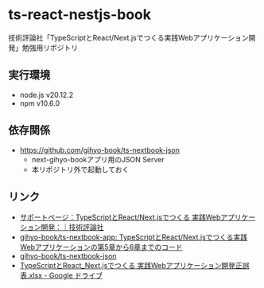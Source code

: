 # ts-react-nestjs-book
技術評論社「TypeScriptとReact/Next.jsでつくる実践Webアプリケーション開発」勉強用リポジトリ

## 実行環境
- node.js v20.12.2
- npm v10.6.0

## 依存関係
- https://github.com/gihyo-book/ts-nextbook-json
  - next-gihyo-bookアプリ用のJSON Server
  - 本リポジトリ外で起動しておく

## リンク
- [サポートページ：TypeScriptとReact/Next.jsでつくる 実践Webアプリケーション開発：｜技術評論社](https://gihyo.jp/book/2022/978-4-297-12916-3/support)
- [gihyo-book/ts-nextbook-app: TypeScriptとReact/Next.jsでつくる実践Webアプリケーションの第5章から6章までのコード](https://github.com/gihyo-book/ts-nextbook-app)
- [gihyo-book/ts-nextbook-json](https://github.com/gihyo-book/ts-nextbook-json)
- [TypeScriptとReact_Next.jsでつくる 実践Webアプリケーション開発正誤表.xlsx - Google ドライブ](https://docs.google.com/spreadsheets/d/e/2PACX-1vQ5DsuAjcbHuC38u3v4-rfnsmDthgSY4wrZiPvYNyAeuTYxLTzGUWiEgCD8vnv--w/pubhtml)

